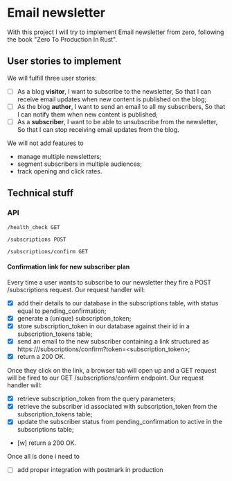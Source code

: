 # Email newsletter
With this project I will try to implement Email newsletter from zero, following the book "Zero To Production In Rust".

## User stories to implement

We will fulfill three user stories:

- [ ] As a blog **visitor**,
I want to subscribe to the newsletter,
So that I can receive email updates when new content is published on the blog;
- [ ] As the blog **author**,
I want to send an email to all my subscribers,
So that I can notify them when new content is published;
- [ ] As a **subscriber**,
I want to be able to unsubscribe from the newsletter,
So that I can stop receiving email updates from the blog.

We will not add features to

- manage multiple newsletters;
- segment subscribers in multiple audiences;
- track opening and click rates.


## Technical stuff

### API

```
/health_check GET

/subscriptions POST

/subscriptions/confirm GET
```

#### Confirmation link for new subscriber plan

Every time a user wants to subscribe to our newsletter they fire a POST /subscriptions request. Our request handler will:

- [x] add their details to our database in the subscriptions table, with status equal to pending_confirmation;
- [x] generate a (unique) subscription_token;
- [x] store subscription_token in our database against their id in a subscription_tokens table;
- [x] send an email to the new subscriber containing a link structured as https://<our-api-domain>/subscriptions/confirm?token=<subscription_token>;
- [x] return a 200 OK.

Once they click on the link, a browser tab will open up and a GET request will be fired to our GET /subscriptions/confirm endpoint. Our request handler will:

- [x] retrieve subscription_token from the query parameters;
- [x] retrieve the subscriber id associated with subscription_token from the subscription_tokens table;
- [x] update the subscriber status from pending_confirmation to active in the subscriptions table;
- [w] return a 200 OK.

Once all is done i need to 
- [ ] add proper integration with postmark in production

